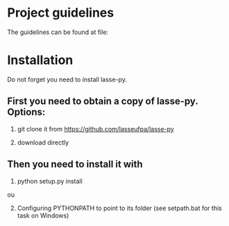 # Project guidelines

The guidelines can be found at file: 

# Installation

Do not forget you need to install lasse-py.

## First you need to obtain a copy of lasse-py. Options:

 1) git clone it from https://github.com/lasseufpa/lasse-py

 2) download directly

## Then you need to install it with

1) python setup.py install

ou

2) Configuring PYTHONPATH to point to its folder (see setpath.bat for this task on Windows)
